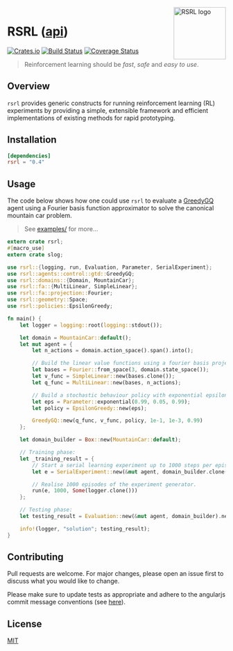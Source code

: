 <img align="right" width="120" title="RSRL logo" src="https://github.com/tspooner/rsrl/raw/master/logo.png">

# RSRL ([api](https://tspooner.github.io/rsrl))

[![Crates.io](https://img.shields.io/crates/v/rsrl.svg)](https://crates.io/crates/rsrl)
[![Build Status](https://travis-ci.org/tspooner/rsrl.svg?branch=master)](https://travis-ci.org/tspooner/rsrl)
[![Coverage Status](https://coveralls.io/repos/github/tspooner/rsrl/badge.svg?branch=master)](https://coveralls.io/github/tspooner/rsrl?branch=master)

> Reinforcement learning should be _fast_, _safe_ and _easy to use_.

## Overview

``rsrl`` provides generic constructs for running reinforcement learning (RL)
experiments by providing a simple, extensible framework and efficient
implementations of existing methods for rapid prototyping.

## Installation
```toml
[dependencies]
rsrl = "0.4"
```

## Usage
The code below shows how one could use `rsrl` to evaluate a
[GreedyGQ](http://old.sztaki.hu/~szcsaba/papers/ICML10_controlGQ.pdf) agent
using a Fourier basis function approximator to solve the canonical mountain car
problem.

> See [examples/](https://github.com/tspooner/rsrl/tree/master/examples) for
> more...

```rust
extern crate rsrl;
#[macro_use]
extern crate slog;

use rsrl::{logging, run, Evaluation, Parameter, SerialExperiment};
use rsrl::agents::control::gtd::GreedyGQ;
use rsrl::domains::{Domain, MountainCar};
use rsrl::fa::{MultiLinear, SimpleLinear};
use rsrl::fa::projection::Fourier;
use rsrl::geometry::Space;
use rsrl::policies::EpsilonGreedy;

fn main() {
    let logger = logging::root(logging::stdout());

    let domain = MountainCar::default();
    let mut agent = {
        let n_actions = domain.action_space().span().into();

        // Build the linear value functions using a fourier basis projection.
        let bases = Fourier::from_space(3, domain.state_space());
        let v_func = SimpleLinear::new(bases.clone());
        let q_func = MultiLinear::new(bases, n_actions);

        // Build a stochastic behaviour policy with exponential epsilon.
        let eps = Parameter::exponential(0.99, 0.05, 0.99);
        let policy = EpsilonGreedy::new(eps);

        GreedyGQ::new(q_func, v_func, policy, 1e-1, 1e-3, 0.99)
    };

    let domain_builder = Box::new(MountainCar::default);

    // Training phase:
    let _training_result = {
        // Start a serial learning experiment up to 1000 steps per episode.
        let e = SerialExperiment::new(&mut agent, domain_builder.clone(), 1000);

        // Realise 1000 episodes of the experiment generator.
        run(e, 1000, Some(logger.clone()))
    };

    // Testing phase:
    let testing_result = Evaluation::new(&mut agent, domain_builder).next().unwrap();

    info!(logger, "solution"; testing_result);
}
```

## Contributing
Pull requests are welcome. For major changes, please open an issue first to
discuss what you would like to change.

Please make sure to update tests as appropriate and adhere to the angularjs commit message conventions (see [here](https://gist.github.com/stephenparish/9941e89d80e2bc58a153)).

## License
[MIT](https://choosealicense.com/licenses/mit/)
